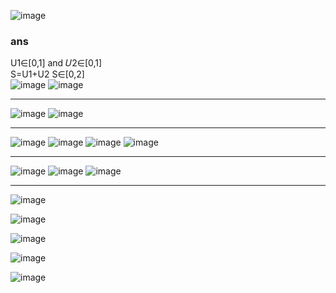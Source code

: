 ![image](https://github.com/user-attachments/assets/2b6cd843-9dd2-4d74-bf97-f0bc2e13603e)  
### ans  
U1∈[0,1] and 𝑈2∈[0,1]  
S=U1+U2 S∈[0,2]  
![image](https://github.com/user-attachments/assets/1a778826-d6a2-414c-baa7-7603941670ce)
![image](https://github.com/user-attachments/assets/9f4c6d82-731c-4f45-8ca8-cc62d43aa72c)
_______________________________________
![image](https://github.com/user-attachments/assets/b048af68-ced2-47b3-9657-bdccc18bdeb6)
![image](https://github.com/user-attachments/assets/92a7a95f-d25c-4360-bb3a-a73691a41830)
_______________________________________
![image](https://github.com/user-attachments/assets/5bcefa9f-c02e-4841-a8bb-1edc78fa1658)
![image](https://github.com/user-attachments/assets/35782631-cd85-4d9b-9941-eb86f5ab6599)
![image](https://github.com/user-attachments/assets/d4a57075-e0b6-47b6-84cf-9a810fefdc9c)
![image](https://github.com/user-attachments/assets/8e13b29a-3ed4-4ad5-a31f-46ae7b183ca8)
_______________________________________
![image](https://github.com/user-attachments/assets/93066e6e-8680-4f66-b6f2-060a6510cb2a)
![image](https://github.com/user-attachments/assets/8f94e232-a5df-4a28-bd64-54632e882b61)
![image](https://github.com/user-attachments/assets/6c184a60-020b-40a3-ad7e-e9916f7c8712)
_______________________________________
![image](https://github.com/user-attachments/assets/69935fd1-6b6e-4835-ad11-05bc5a317680)

![image](https://github.com/user-attachments/assets/32f7a0b5-28e3-4025-964b-21c51fd22923)

![image](https://github.com/user-attachments/assets/29fb941c-496d-4635-81fb-3dab8152fd8c)

![image](https://github.com/user-attachments/assets/8830632c-c1b5-4fed-8e43-cacc1995b762)

![image](https://github.com/user-attachments/assets/b4f54568-c6c7-4ee8-a1af-eb8dbd7684d5)
